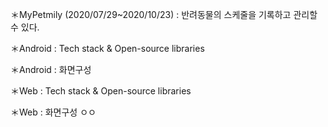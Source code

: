 
＊MyPetmily (2020/07/29~2020/10/23) : 반려동물의 스케줄을 기록하고 관리할 수 있다.

＊Android : Tech stack & Open-source libraries

＊Android : 화면구성

＊Web : Tech stack & Open-source libraries

＊Web : 화면구성
ㅇㅇ
